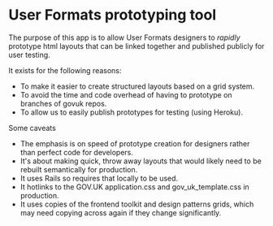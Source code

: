 User Formats prototyping tool
=============================

The purpose of this app is to allow User Formats designers to *rapidly* prototype html layouts that can
be linked together and published publicly for user testing.

It exists for the following reasons:

* To make it easier to create structured layouts based on a grid system.
* To avoid the time and code overhead of having to prototype on branches of govuk repos.
* To allow us to easily publish prototypes for testing (using Heroku).


Some caveats

* The emphasis is on speed of prototype creation for designers rather than perfect code for developers.
* It's about making quick, throw away layouts that would likely need to be rebuilt semantically for production.
* It uses Rails so requires that locally to be used.
* It hotlinks to the GOV.UK application.css and gov_uk_template.css in production.
* It uses copies of the frontend toolkit and design patterns grids, which may need copying across again if they change significantly.